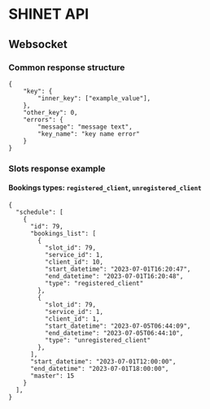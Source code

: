 # SHINET API


## Websocket 

### Common response structure
```
{
    "key": {
        "inner_key": ["example_value"],
    },
    "other_key": 0,
    "errors": {
        "message": "message text",
        "key_name": "key name error" 
    }
}
```

### Slots response example
#### Bookings types: `registered_client`, `unregistered_client`
````
{
  "schedule": [
    {
      "id": 79,
      "bookings_list": [
        {
          "slot_id": 79,
          "service_id": 1,
          "client_id": 10,
          "start_datetime": "2023-07-01T16:20:47",
          "end_datetime": "2023-07-01T16:20:48",
          "type": "registered_client"
        },
        {
          "slot_id": 79,
          "service_id": 1,
          "client_id": 1,
          "start_datetime": "2023-07-05T06:44:09",
          "end_datetime": "2023-07-05T06:44:10",
          "type": "unregistered_client"
        },
      ],
      "start_datetime": "2023-07-01T12:00:00",
      "end_datetime": "2023-07-01T18:00:00",
      "master": 15
    }
  ],
}
````
